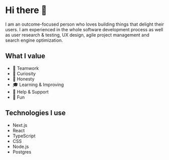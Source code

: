 # Hi there 👋

I am an outcome-focused person who loves building things that delight their users. I am experienced in the whole software development process as well as user research & testing, UX design, agile project management and search engine optimization.

## What I value

- 💪  Teamwork
- 🧠  Curiosity
- 💬  Honesty
- 🎓  Learning & Improving
- 🚀  Help & Support
- 🤪  Fun

## Technologies I use

- Next.js
- React
- TypeScript
- CSS
- Node.js
- Postgres
